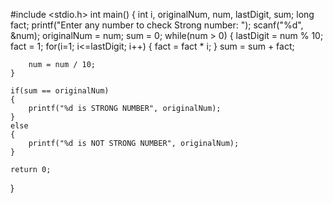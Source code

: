 #include <stdio.h>
int main()
{
    int i, originalNum, num, lastDigit, sum;
    long fact;
    printf("Enter any number to check Strong number: ");
    scanf("%d", &num);
    originalNum = num;
    sum = 0;
    while(num > 0)
    {
        lastDigit = num % 10;
        fact = 1;
        for(i=1; i<=lastDigit; i++)
        {
            fact = fact * i;
        }
        sum = sum + fact;

        num = num / 10;
    }

    if(sum == originalNum)
    {
        printf("%d is STRONG NUMBER", originalNum);
    }
    else
    {
        printf("%d is NOT STRONG NUMBER", originalNum);
    }

    return 0;
}
